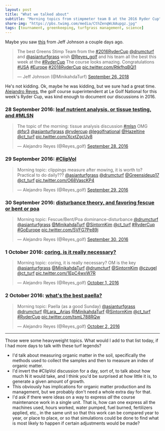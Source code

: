 ```yaml
---
layout: post
title: "What we talked about"
subtitle: "Morning topics from stimpmeter team B at the 2016 Ryder Cup"
share-img: "https://pbs.twimg.com/media/CthZenqWcAAupgz.jpg"
tags: [tournament, greenkeeping, turfgrass management, science]
---
```


Maybe you saw [this](https://twitter.com/MinikahdaTurf/status/1044896340138971141) from Jeff Johnson a couple days ago.

<blockquote class="twitter-tweet" data-lang="en"><p lang="en" dir="ltr">The best Greens Stimp Team from the <a href="https://twitter.com/hashtag/2016RyderCup?src=hash&amp;ref_src=twsrc%5Etfw">#2016RyderCup</a> <a href="https://twitter.com/drumcturf?ref_src=twsrc%5Etfw">@drumcturf</a> and ⁦<a href="https://twitter.com/asianturfgrass?ref_src=twsrc%5Etfw">@asianturfgrass</a>⁩ wish ⁦<a href="https://twitter.com/Reyes_golf?ref_src=twsrc%5Etfw">@Reyes_golf</a>⁩ and his team all the best this week at the <a href="https://twitter.com/hashtag/RyderCup?src=hash&amp;ref_src=twsrc%5Etfw">#RyderCup</a> The course looks amazing. Congratulations <a href="https://twitter.com/hashtag/USA?src=hash&amp;ref_src=twsrc%5Etfw">#USA</a> <a href="https://twitter.com/hashtag/Europe?src=hash&amp;ref_src=twsrc%5Etfw">#Europe</a> <a href="https://twitter.com/hashtag/2018RyderCup?src=hash&amp;ref_src=twsrc%5Etfw">#2018RyderCup</a> <a href="https://t.co/RtkfhqBQl1">pic.twitter.com/RtkfhqBQl1</a></p>&mdash; Jeff Johnson (@MinikahdaTurf) <a href="https://twitter.com/MinikahdaTurf/status/1044896340138971141?ref_src=twsrc%5Etfw">September 26, 2018</a></blockquote>
<script async src="https://platform.twitter.com/widgets.js" charset="utf-8"></script>

He's not kidding. Ok, maybe he was kidding, but we sure had a great time. [Alejandro Reyes](https://twitter.com/Reyes_golf), the golf course superintendent at Le Golf National for this week's Ryder Cup, was kind enough to document our discussions in 2016.

### 28 September 2016: [leaf nutrient analysis, or tissue testing, and #MLSN](https://twitter.com/Reyes_golf/status/781105631424118784)

<blockquote class="twitter-tweet" data-lang="en"><p lang="en" dir="ltr">The topic of the morning: tissue analysis discussion <a href="https://twitter.com/hashtag/mlsn?src=hash&amp;ref_src=twsrc%5Etfw">#mlsn</a> OMG <a href="https://twitter.com/fsr3?ref_src=twsrc%5Etfw">@fsr3</a> <a href="https://twitter.com/asianturfgrass?ref_src=twsrc%5Etfw">@asianturfgrass</a> <a href="https://twitter.com/rydercup?ref_src=twsrc%5Etfw">@rydercup</a> <a href="https://twitter.com/legolfnational?ref_src=twsrc%5Etfw">@legolfnational</a> <a href="https://twitter.com/Hazeltine?ref_src=twsrc%5Etfw">@Hazeltine</a> <a href="https://twitter.com/ct_turf?ref_src=twsrc%5Etfw">@ct_turf</a> <a href="https://t.co/XcxtZgcUv8">pic.twitter.com/XcxtZgcUv8</a></p>&mdash; Alejandro Reyes (@Reyes_golf) <a href="https://twitter.com/Reyes_golf/status/781105631424118784?ref_src=twsrc%5Etfw">September 28, 2016</a></blockquote>
<script async src="https://platform.twitter.com/widgets.js" charset="utf-8"></script>

### 29 September 2016: [#ClipVol](https://twitter.com/Reyes_golf/status/781472923743813632)

<blockquote class="twitter-tweet" data-lang="en"><p lang="en" dir="ltr">Morning topic: clippings measure after mowing, it is worth to? Practical to do daily??? <a href="https://twitter.com/asianturfgrass?ref_src=twsrc%5Etfw">@asianturfgrass</a> <a href="https://twitter.com/drumcturf?ref_src=twsrc%5Etfw">@drumcturf</a> <a href="https://twitter.com/Greensideup17?ref_src=twsrc%5Etfw">@Greensideup17</a> <a href="https://twitter.com/ct_turf?ref_src=twsrc%5Etfw">@ct_turf</a> <a href="https://t.co/O68VascKP4">pic.twitter.com/O68VascKP4</a></p>&mdash; Alejandro Reyes (@Reyes_golf) <a href="https://twitter.com/Reyes_golf/status/781472923743813632?ref_src=twsrc%5Etfw">September 29, 2016</a></blockquote>
<script async src="https://platform.twitter.com/widgets.js" charset="utf-8"></script>

### 30 September 2016: [disturbance theory, and favoring fescue or bent or poa](https://twitter.com/Reyes_golf/status/781824820023586816)

<blockquote class="twitter-tweet" data-lang="en"><p lang="en" dir="ltr">Morning topic: Fescue/Bent/Poa dominance-disturbance <a href="https://twitter.com/drumcturf?ref_src=twsrc%5Etfw">@drumcturf</a>  <a href="https://twitter.com/asianturfgrass?ref_src=twsrc%5Etfw">@asianturfgrass</a> <a href="https://twitter.com/MinikahdaTurf?ref_src=twsrc%5Etfw">@MinikahdaTurf</a> <a href="https://twitter.com/SintornKim?ref_src=twsrc%5Etfw">@SintornKim</a> <a href="https://twitter.com/ct_turf?ref_src=twsrc%5Etfw">@ct_turf</a> <a href="https://twitter.com/hashtag/RyderCup?src=hash&amp;ref_src=twsrc%5Etfw">#RyderCup</a> <a href="https://twitter.com/hashtag/GoEurope?src=hash&amp;ref_src=twsrc%5Etfw">#GoEurope</a> <a href="https://t.co/5VFG7Pe89j">pic.twitter.com/5VFG7Pe89j</a></p>&mdash; Alejandro Reyes (@Reyes_golf) <a href="https://twitter.com/Reyes_golf/status/781824820023586816?ref_src=twsrc%5Etfw">September 30, 2016</a></blockquote>
<script async src="https://platform.twitter.com/widgets.js" charset="utf-8"></script>

### 1 October 2016: [coring, is it really necessary?](https://twitter.com/Reyes_golf/status/782187403436036096)

<blockquote class="twitter-tweet" data-lang="en"><p lang="en" dir="ltr">Morning topic: coring, it is really necessary? OM is the key <a href="https://twitter.com/asianturfgrass?ref_src=twsrc%5Etfw">@asianturfgrass</a> <a href="https://twitter.com/MinikahdaTurf?ref_src=twsrc%5Etfw">@MinikahdaTurf</a> <a href="https://twitter.com/drumcturf?ref_src=twsrc%5Etfw">@drumcturf</a> <a href="https://twitter.com/SintornKim?ref_src=twsrc%5Etfw">@SintornKim</a> <a href="https://twitter.com/czugel?ref_src=twsrc%5Etfw">@czugel</a> <a href="https://twitter.com/ct_turf?ref_src=twsrc%5Etfw">@ct_turf</a> <a href="https://t.co/1EpC4wxW7R">pic.twitter.com/1EpC4wxW7R</a></p>&mdash; Alejandro Reyes (@Reyes_golf) <a href="https://twitter.com/Reyes_golf/status/782187403436036096?ref_src=twsrc%5Etfw">October 1, 2016</a></blockquote>
<script async src="https://platform.twitter.com/widgets.js" charset="utf-8"></script>

### 2 October 2016: [what's the best paella?](https://twitter.com/Reyes_golf/status/782576364054544385)

<blockquote class="twitter-tweet" data-lang="en"><p lang="en" dir="ltr">Morning topic: Paella (as a good Sunday) <a href="https://twitter.com/asianturfgrass?ref_src=twsrc%5Etfw">@asianturfgrass</a> <a href="https://twitter.com/drumcturf?ref_src=twsrc%5Etfw">@drumcturf</a> <a href="https://twitter.com/Lara__Arias?ref_src=twsrc%5Etfw">@Lara__Arias</a> <a href="https://twitter.com/MinikahdaTurf?ref_src=twsrc%5Etfw">@MinikahdaTurf</a> <a href="https://twitter.com/SintornKim?ref_src=twsrc%5Etfw">@SintornKim</a> <a href="https://twitter.com/ct_turf?ref_src=twsrc%5Etfw">@ct_turf</a> <a href="https://twitter.com/hashtag/RyderCup?src=hash&amp;ref_src=twsrc%5Etfw">#RyderCup</a> <a href="https://t.co/tsmL788RQw">pic.twitter.com/tsmL788RQw</a></p>&mdash; Alejandro Reyes (@Reyes_golf) <a href="https://twitter.com/Reyes_golf/status/782576364054544385?ref_src=twsrc%5Etfw">October 2, 2016</a></blockquote>
<script async src="https://platform.twitter.com/widgets.js" charset="utf-8"></script>

---

Those were some heavyweight topics. What would I add to that list today, if I had more days to talk with these turf legends? 

* I'd talk about measuring organic matter in the soil, specifically the methods used to collect the samples and then to measure an index of organic matter.
* I'd invert the #ClipVol discussion for a day, sort of, to talk about how much N it would take, and I think you'd be surprised at how little it is, to generate a given amount of growth.
* This obviously has implications for organic matter production and its management, but we probably don't need a whole extra day for that.
* I'd ask if there were ideas on a way to express *all* the course maintenance work in a single unit. That is, how can one express all the machines used, hours worked, water pumped, fuel burned, fertilizers applied, etc., in the same unit so that this work can be compared year to year, or place to place, or so that simulations could be done to find what is most likely to happen if certain adjustments would be made?


